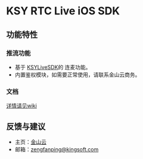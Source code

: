 # KSY RTC Live iOS SDK
## 功能特性
### 推流功能
* 基于 [KSYLiveSDK](https://github.com/ksvc/KSYLive_iOS/)的 连麦功能。
* 内置鉴权模块，如需要正常使用，请联系金山云商务。

### 文档
[详情请见wiki](https://github.com/ksvc/KSYLive_iOS/wiki/rtc)


## 反馈与建议
* 主页：[金山云](http://www.ksyun.com/)
* 邮箱：<zengfanping@kingsoft.com>
